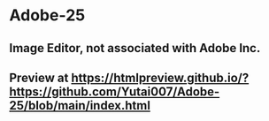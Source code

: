 # Adobe-25
## Image Editor, not associated with Adobe Inc.
## Preview at https://htmlpreview.github.io/?https://github.com/Yutai007/Adobe-25/blob/main/index.html
